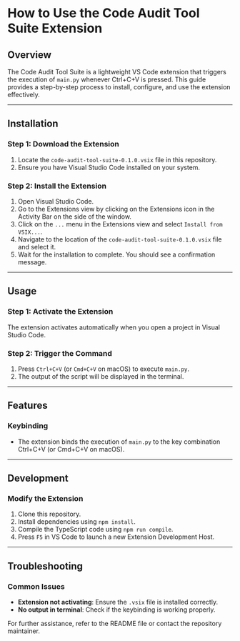 # How to Use the Code Audit Tool Suite Extension

## Overview
The Code Audit Tool Suite is a lightweight VS Code extension that triggers the execution of `main.py` whenever Ctrl+C+V is pressed. This guide provides a step-by-step process to install, configure, and use the extension effectively.

---

## Installation

### Step 1: Download the Extension
1. Locate the `code-audit-tool-suite-0.1.0.vsix` file in this repository.
2. Ensure you have Visual Studio Code installed on your system.

### Step 2: Install the Extension
1. Open Visual Studio Code.
2. Go to the Extensions view by clicking on the Extensions icon in the Activity Bar on the side of the window.
3. Click on the `...` menu in the Extensions view and select `Install from VSIX...`.
4. Navigate to the location of the `code-audit-tool-suite-0.1.0.vsix` file and select it.
5. Wait for the installation to complete. You should see a confirmation message.

---

## Usage

### Step 1: Activate the Extension
The extension activates automatically when you open a project in Visual Studio Code.

### Step 2: Trigger the Command
1. Press `Ctrl+C+V` (or `Cmd+C+V` on macOS) to execute `main.py`.
2. The output of the script will be displayed in the terminal.

---

## Features

### Keybinding
- The extension binds the execution of `main.py` to the key combination Ctrl+C+V (or Cmd+C+V on macOS).

---

## Development

### Modify the Extension
1. Clone this repository.
2. Install dependencies using `npm install`.
3. Compile the TypeScript code using `npm run compile`.
4. Press `F5` in VS Code to launch a new Extension Development Host.

---

## Troubleshooting

### Common Issues
- **Extension not activating**: Ensure the `.vsix` file is installed correctly.
- **No output in terminal**: Check if the keybinding is working properly.

For further assistance, refer to the README file or contact the repository maintainer.